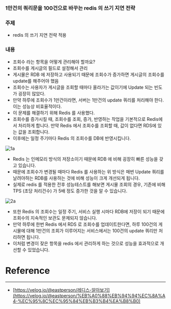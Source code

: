 ### 1만건의 쿼리문을 100건으로 바꾸는 redis 의 쓰기 지연 전략

### 주제

- redis 의 쓰기 지연 전략 적용

### 내용

- 조회수 라는 항목을 어떻게 관리해야 할까요?
- 조회수를 게시글의 필드로 설정해서 관리
- 게시물은 RDB 에 저장하고 사용되기 때문에 조회수가 증가하면 게시글의 조회수를 update를 해주어야 했음
- 조회수는 사용자가 게시글을 조회할 때마다 올라가는 값이기에 Update 되는 빈도가 굉장히 많았다.
- 만약 하루에 조회수가 1만건이라면, 서버는 1만건의 update 쿼리를 처리해야 한다. 이는 성능상 비효율적이다.
- 이 문제를 해결하기 위해 Redis 를 사용했다.
- 조회수를 증가시킬 때, 조회수를 조회, 증가, 반영하는 작업을 기본적으로 Redis에서 처리하게 합니다. 만약 Redis 에서 조회수를 조회할 때, 값이 없다면 RDS에 있는 값을 조회합니다.
- 이후에는 일정 주기마다 Redis 의 조회수를 DB에 반영시킵니다.


![1a](https://user-images.githubusercontent.com/41246605/212040727-590bd73b-5117-4961-bc00-b9fa0b242f34.png)

- Redis 는 인메모리 방식의 저장소이기 때문에 RDB 에 비해 굉장히 빠른 성능을 갖고 있습니다.
- 때문에 조회수가 변경될 때마다 Redis 를 사용하는 위 방식은 매번 Update 쿼리를 날려야하는 RDB를 사용하는 것에 비해 성능이 크게 개선되게 됩니다.
- 실제로 redis 를 적용한 전후 성능테스트를 해보면 게시물 조회의 경우, 기존에 비해 TPS (초당 처리건수) 가 5배 정도 증가한 것을 알 수 있습니다.

![2a](https://user-images.githubusercontent.com/41246605/212040751-df6cc0b7-a503-4469-9206-4e4c1e49212e.png)


- 또한 Redis 의 조회수는 일정 주기, 서비스 실행 시마다 RDB에 저장이 되기 때문에 조회수의 지속적인 보관도 문제되지 않습니다.
- 만약 하루에 한번 Redis 에서 RDS 로 조회수를 업데이트한다면, 하루 100건의 게시물에 대해 1만건의 조회가 이루어지는 서비스에서는 100건의 update 쿼리만 처리하면 됩니다.
- 이처럼 변경이 잦은 항목을 redis 에서 관리하게 하는 것으로 성능을 효과적으로 개선할 수 있었습니다.

# Reference

---

- [https://velog.io/@eastperson/레디스-알아보기](https://velog.io/@eastperson/%EB%A0%88%EB%94%94%EC%8A%A4-%EC%95%8C%EC%95%84%EB%B3%B4%EA%B8%B0)

